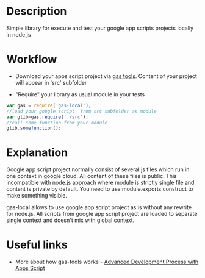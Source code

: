 # Description

Simple library for execute and test your google app scripts projects locally in node.js 

# Workflow

- Download your apps script project via [gas tools](https://www.npmjs.com/package/node-google-apps-script). 
Content of your project will appear in 'src' subfolder   

- "Require" your library as usual module in your tests

```javascript
var gas = require('gas-local');
//load your google script  from src subfolder as module   
var glib=gas.require('./src');
//call some function from your module 
glib.somefunction();
```

# Explanation

Google app script project normally consist of several js files which run in one context in google cloud. All content of these files is public. This incompatible with node.js approach where module is strictly single file and content is private by default. You need to use module.exports construct to make something visible.

gas-local allows to use google app script project as is without any rewrite for node.js. All scripts from google app script project are loaded to separate single context and doesn't mix with global context.   

# Useful links

- More about how gas-tools works - [Advanced Development Process with Apps Script](http://googleappsdeveloper.blogspot.ru/2015/12/advanced-development-process-with-apps.html) 




